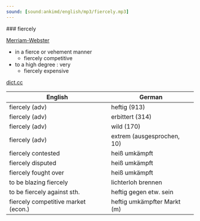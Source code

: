 ```yaml
---
sound: [sound:ankimd/english/mp3/fiercely.mp3]
---
```


\### fiercely

[Merriam-Webster](https://www.merriam-webster.com/dictionary/fiercely)

- in a fierce or vehement manner
    - fiercely competitive
- to a high degree : very
    - fiercely expensive

[dict.cc](https://www.dict.cc/fiercely)

| English        | German       |
| -------------- | ------------ |
| fiercely (adv) | heftig (913) |
| fiercely (adv) | erbittert (314) |
| fiercely (adv) | wild (170) |
| fiercely (adv) | extrem (ausgesprochen, 10) |
| fiercely contested | heiß umkämpft |
| fiercely disputed | heiß umkämpft |
| fiercely fought over | heiß umkämpft |
| to be blazing fiercely | lichterloh brennen |
| to be fiercely against sth. | heftig gegen etw. sein |
| fiercely competitive market (econ.) | heftig umkämpfter Markt (m) |
